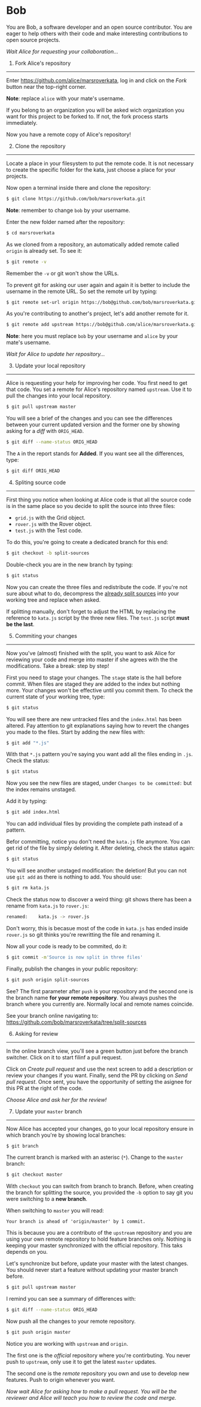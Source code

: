 Bob
===

You are Bob, a software developer and an open source contributor. You are eager
to help others with their code and make interesting contributions to open source
projects.

_Wait Alice for requesting your collaboration..._

1. Fork Alice's repository
--------------------------

Enter https://github.com/alice/marsroverkata, log in and click on the _Fork_ button
near the top-right corner. 

**Note**: replace `alice` with your mate's username.

If you belong to an organization you will be asked wich organization you want for this
project to be forked to. If not, the fork process starts immediately.

Now you have a remote copy of Alice's repository!

2. Clone the repository
-----------------------

Locate a place in your filesystem to put the remote code. It is not necessary to create
the specific folder for the kata, just choose a place for your projects.

Now open a terminal inside there and clone the repository:

```bash
$ git clone https://github.com/bob/marsroverkata.git
```

**Note**: remember to change `bob` by your username.

Enter the new folder named after the repository:

```bash
$ cd marsroverkata
```

As we cloned from a repository, an automatically added remote called `origin` is already
set. To see it:

```bash
$ git remote -v
```

Remember the `-v` or git won't show the URLs.

To prevent git for asking our user again and again it is better to include the username
in the remote URL. So set the remote url by typing:

```bash
$ git remote set-url origin https://bob@github.com/bob/marsroverkata.git
```

As you're contributing to another's project, let's add another remote for it.

```bash
$ git remote add upstream https://bob@github.com/alice/marsroverkata.git
```

**Note**: here you must replace `bob` by your username and `alice` by your mate's username.

_Wait for Alice to update her repository..._

3. Update your local repository
-------------------------------

Alice is requesting your help for improving her code. You first need to get that code. You
set a remote for Alice's repository named `upstream`. Use it to pull the changes into your
local repository.

```bash
$ git pull upstream master
```

You will see a brief of the changes and you can see the differences between your current
updated version and the former one by showing asking for a _diff_ with `ORIG_HEAD`.

```bash
$ git diff --name-status ORIG_HEAD
```

The `A` in the report stands for **Added**. If you want see all the differences, type:

```bash
$ git diff ORIG_HEAD
```

4. Spliting source code
-----------------------

First thing you notice when looking at Alice code is that all the source code is in the same
place so you decide to split the source into three files:

 * `grid.js` with the Grid object.
 * `rover.js` with the Rover object.
 * `test.js` with the Test code.

To do this, you're going to create a dedicated branch for this end:

```bash
$ git checkout -b split-sources
```

Double-check you are in the new branch by typing:

```bash
$ git status
```

Now you can create the three files and redistribute the code. If you're not sure about what to do,
decompress the [already split sources](https://github.com/lodr/gitincouples/raw/master/kata/splitsource.zip)
into your working tree and replace when asked. 

If splitting manually, don't forget to adjust the HTML by replacing the reference to `kata.js` script
by the three new files. The `test.js` script **must be the last**.

5. Commiting your changes
-------------------------

Now you've (almost) finished with the split, you want to ask Alice for reviewing your code and merge into
master if she agrees with the the modifications. Take a break: step by step!

First you need to stage your changes. The `stage` state is the hall before commit. When files are
staged they are added to the index but nothing more. Your changes won't be effective until you 
commit them. To check the current state of your working tree, type:

```bash
$ git status
```

You will see there are new untracked files and the `index.html` has been altered. Pay attention to
git explanations saying how to revert the changes you made to the files. Start by adding the new files
with:

```bash
$ git add "*.js"
```

With that `*.js` pattern you're saying you want add all the files ending in `.js`. Check the status:

```bash
$ git status
```

Now you see the new files are staged, under `Changes to be committed:` but the index remains unstaged.

Add it by typing:

```bash
$ git add index.html
```

You can add individual files by providing the complete path instead of a pattern.

Befor committing, notice you don't need the `kata.js` file anymore. You can get rid of the file by
simply deleting it. After deleting, check the status again:

```bash
$ git status
```

You will see another unstaged modification: the deletion! But you can not use `git add` as there is
nothing to add. You should use:

```bash
$ git rm kata.js
```

Check the status now to discover a weird thing: git shows there has been a rename from `kata.js` to
`rover.js`:

```bash
renamed:    kata.js -> rover.js
```

Don't worry, this is becasue most of the code in `kata.js` has ended inside `rover.js` so git thinks
you're rewritting the file and renaming it.

Now all your code is ready to be commited, do it:

```bash
$ git commit -m'Source is now split in three files'
```

Finally, publish the changes in your public repository:

```bash
$ git push origin split-sources
```

See? The first parameter after `push` is your repository and the second one is the branch name
**for your remote repository**. You always pushes the branch where you currently are. Normally
local and remote names coincide.

See your branch online navigating to: https://github.com/bob/marsroverkata/tree/split-sources

6. Asking for review
--------------------

In the online branch view, you'll see a green button just before the branch switcher. Click on it
to start filinf a pull request.

Click on _Create pull request_ and use the next screen to add a description or review your changes
if you want. Finally, send the PR by clicking on _Send pull request_. Once sent, you have the 
opportunity of setting the asignee for this PR at the right of the code.

_Choose Alice and ask her for the review!_

7. Update your `master` branch
------------------------------

Now Alice has accepted your changes, go to your local repository ensure in which branch you're by
showing local branches:

```bash
$ git branch
```

The current branch is marked with an asterisc (`*`). Change to the `master` branch:

```bash
$ git checkout master
```

With `checkout` you can switch from branch to branch. Before, when creating the branch for splitting
the source, you provided the `-b` option to say git you were switching to a **new branch**.

When switching to `master` you will read:

```
Your branch is ahead of 'origin/master' by 1 commit.
```

This is because you are a contributo of the `upstream` repository and you are using your own remote
repository to hold feature branches only. Nothing is keeping your master synchronized with the official
repository. This taks depends on you.

Let's synchronize but before, update your master with the latest changes. You should never start a feature
without updating your master branch before.

```bash
$ git pull upstream master
```

I remind you can see a summary of differences with:

```bash
$ git diff --name-status ORIG_HEAD
```

Now push all the changes to your remote repository.

```bash
$ git push origin master
```

Notice you are working with `upstream` and `origin`.

The first one is the _official_ repository where you're contirbuting. You never push to `upstream`,
only use it to get the latest `master` updates.

The second one is the _remote_ repository you own and use to develop new features. Push to origin
whenever you want.

_Now wait Alice for asking how to make a pull request. You will be the reviewer and Alice will teach
you how to review the code and merge._ 
